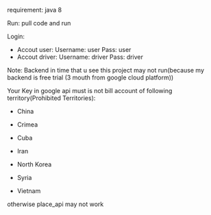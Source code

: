 requirement: java 8

Run: pull code and run

Login: 
-	Accout user:
	  Username: user
	  Pass: user
-	Accout driver:
	  Username: driver
	  Pass: driver

Note: Backend in time that u see this project may not run(because my backend is free trial (3 mouth from google cloud platform))

Your Key in google api must is not bill account of following territory(Prohibited Territories):

- China

- Crimea

- Cuba

- Iran

- North Korea

- Syria

- Vietnam

otherwise place_api may not work